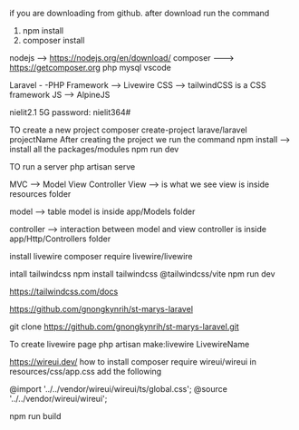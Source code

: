 if you are downloading from github. after download run the command

1. npm install
2. composer install

nodejs --> https://nodejs.org/en/download/
composer ---> https://getcomposer.org
php
mysql
vscode

Laravel - -PHP Framework
--> Livewire
CSS --> tailwindCSS is a CSS framework
JS --> AlpineJS

nielit2.1 5G
password: nielit364#

TO create a new project
composer create-project larave/laravel projectName
After creating the project we run the command
npm install --> install all the packages/modules
npm run dev

TO run a server
php artisan serve

MVC --> Model View Controller
View --> is what we see
view is inside resources folder

model --> table
model is inside app/Models folder

controller --> interaction between model and view
controller is inside app/Http/Controllers folder

install livewire
composer require livewire/livewire

intall tailwindcss
npm install tailwindcss @tailwindcss/vite
npm run dev

https://tailwindcss.com/docs

https://github.com/gnongkynrih/st-marys-laravel

git clone https://github.com/gnongkynrih/st-marys-laravel.git

To create livewire page
php artisan make:livewire LivewireName

https://wireui.dev/
how to install
composer require wireui/wireui
in resources/css/app.css add the following

@import '../../vendor/wireui/wireui/ts/global.css';
@source '../../vendor/wireui/wireui';

npm run build
